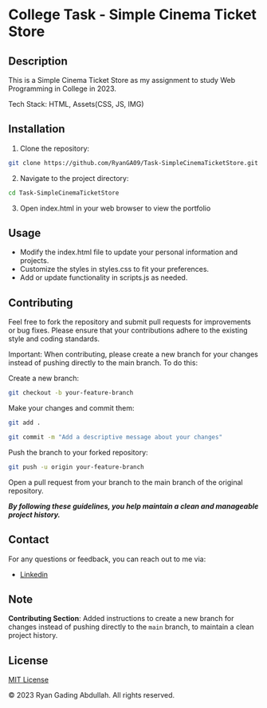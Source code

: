 # College Task - Simple Cinema Ticket Store

## Description

This is a Simple Cinema Ticket Store as my assignment to study Web Programming in College in 2023.

Tech Stack: HTML, Assets(CSS, JS, IMG)

## Installation

1. Clone the repository:

```bash
git clone https://github.com/RyanGA09/Task-SimpleCinemaTicketStore.git
```

2. Navigate to the project directory:

```bash
cd Task-SimpleCinemaTicketStore
```

3. Open index.html in your web browser to view the portfolio

## Usage

- Modify the index.html file to update your personal information and projects.
- Customize the styles in styles.css to fit your preferences.
- Add or update functionality in scripts.js as needed.

## Contributing

Feel free to fork the repository and submit pull requests for improvements or bug fixes. Please ensure that your contributions adhere to the existing style and coding standards.

Important: When contributing, please create a new branch for your changes instead of pushing directly to the main branch. To do this:

Create a new branch:

```bash
git checkout -b your-feature-branch
```

Make your changes and commit them:

```bash
git add .
```

```bash
git commit -m "Add a descriptive message about your changes"
```

Push the branch to your forked repository:

```bash
git push -u origin your-feature-branch
```

Open a pull request from your branch to the main branch of the original repository.

**_By following these guidelines, you help maintain a clean and manageable project history._**

## Contact

For any questions or feedback, you can reach out to me via:

<!-- - [Gmail](mailto:ryanrga01@gmail) -->

- [Linkedin](https://www.linkedin.com/in/ryan-gading-abdullah/)

<!-- ## Support Me -->

<!-- - [Saweria](mailto:ryanrga01@gmail)
- [Sociabuzz](https://www.linkedin.com/in/ryan-gading-abdullah/) -->

## Note

**Contributing Section**: Added instructions to create a new branch for changes instead of pushing directly to the `main` branch, to maintain a clean project history.

## License

[MIT License](LICENSE)

<!-- Copyright (c) 2023 -->

&copy; 2023 Ryan Gading Abdullah. All rights reserved.
